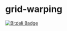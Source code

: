 grid-warping
============

[![Bitdeli Badge](https://d2weczhvl823v0.cloudfront.net/Shriken/grid-warping/trend.png)](https://bitdeli.com/free "Bitdeli Badge")
